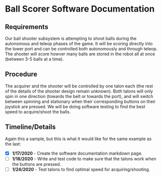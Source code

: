 # Ball Scorer Software Documentation

## Requirements
Our ball shooter subsystem is attempting to shoot balls during the autonomous and teleop phases of the game. It will be scoring directly into the lower port and can be controlled both autonomously and through teleop. The shooter will score howver many balls are stored in the robot all at once (between 3-5 balls at a time).

## Procedure
The acquirer and the shooter will be controlled by one talon each (the rest of the details of the shooter design remain unknown). Both talons will only spin in one direction (towards the belt or towards the port), and will switch between spinning and stationary when their corresponding buttons on their joystick are pressed. We will be doing software testing to find the best speed to acquire/shoot the balls.

## Timeline/Details

Again this a sample, but this is what it would like for the same example as the last:

- [x] **1/17/2020** - Create the software documentation markdown page.
- [ ] **1/18/2020** - Write and test code to make sure that the talons work when the buttons are pressed.
- [ ] **1/24/2020** - Test talons to find optimal speed for acquiring/shooting.
